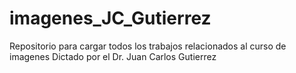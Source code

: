# imagenes_JC_Gutierrez
Repositorio para cargar todos los trabajos relacionados al curso de imagenes Dictado por el Dr. Juan Carlos Gutierrez
